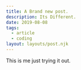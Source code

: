 ```yaml
---
title: A Brand new post.
description: Its Different.
date: 2019-08-08
tags:
  - article
  - coding
layout: layouts/post.njk
---
```


This is me just trying it out.